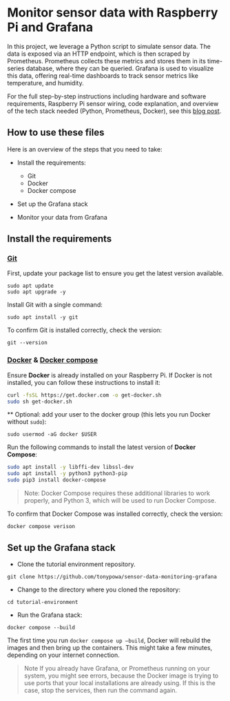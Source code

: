 # Monitor sensor data with Raspberry Pi and Grafana

In this project, we leverage a Python script to simulate sensor data. The data is exposed via an HTTP endpoint, which is then scraped by Prometheus. Prometheus collects these metrics and stores them in its time-series database, where they can be queried. Grafana is used to visualize this data, offering real-time dashboards to track sensor metrics like temperature, and humidity.

For the full step-by-step instructions including hardware and software requirements, Raspberry Pi sensor wiring, code explanation, and overview of the tech stack needed (Python, Prometheus, Docker), see this [blog post](https://grafana.com/blog/2023/10/23/monitor-temperature-and-humidity-with-grafana-and-raspberry-pi/). 

## How to use these files

Here is an overview of the steps that you need to take: 

- Install the requirements:
  - Git
  - Docker
  - Docker compose

- Set up the Grafana stack
- Monitor your data from Grafana

## Install the requirements

### [Git](https://git-scm.com/)

First, update your package list to ensure you get the latest version available.

```
sudo apt update
sudo apt upgrade -y
```

Install Git with a single command:

``` 
sudo apt install -y git
```

To confirm Git is installed correctly, check the version:

``` 
git --version
```

### [Docker](https://docs.docker.com/install/) & [Docker compose](https://docs.docker.com/compose/)

Ensure **Docker** is already installed on your Raspberry Pi. If Docker is not installed, you can follow these instructions to install it:

``` bash
curl -fsSL https://get.docker.com -o get-docker.sh
sudo sh get-docker.sh
```

** Optional: add your user to the docker group (this lets you run Docker without `sudo`):

```
sudo usermod -aG docker $USER
```

Run the following commands to install the latest version of **Docker Compose**:

``` bash
sudo apt install -y libffi-dev libssl-dev
sudo apt install -y python3 python3-pip
sudo pip3 install docker-compose
```

> Note: Docker Compose requires these additional libraries to work properly, and Python 3, which will be used to run Docker Compose.

To confirm that Docker Compose was installed correctly, check the version:

```
docker compose verison
```

## Set up the Grafana stack

- Clone the tutorial environment repository.
```
git clone https://github.com/tonypowa/sensor-data-monitoring-grafana
```

- Change to the directory where you cloned the repository:
```
cd tutorial-environment
```

- Run the Grafana stack:
```
docker compose --build
```

The first time you run `docker compose up –build`, Docker will rebuild the images and then bring up the containers. This might take a few minutes, depending on your internet connection.

>Note
If you already have Grafana, or Prometheus running on your system, you might see errors, because the Docker image is trying to use ports that your local installations are already using. If this is the case, stop the services, then run the command again.


